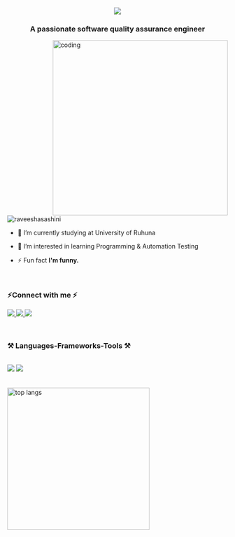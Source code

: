 <h1 align="center">
    <img src="https://readme-typing-svg.herokuapp.com/?font=Righteous&size=35&center=true&vCenter=true&width=500&height=70&duration=4000&lines=Hi+There!+👋;+I'm+Raveesha+Sashini!;" />
</h1>
<h3 align="center">A passionate software quality assurance engineer</h3>

<img align="right" alt="coding" width="400" src="https://media.tenor.com/S59bPkT0pqcAAAAC/programming.gif">
<p align="left"> <img src="https://komarev.com/ghpvc/?username=raveeshasashini&label=Profile%20views&color=0e75b6&style=flat" alt="raveeshasashini" /> </p>
 
- 🔭 I’m currently studying at University of Ruhuna
  
- 🌱 I’m  interested in learning  Programming & Automation Testing 
  
- ⚡ Fun fact **I'm funny.**

<br>
<h3 align="left">⚡Connect with me ⚡</h3>
<p align="left">
  <a href="https://raveeshasashini@gmail.com">
    <img src="https://img.shields.io/badge/Gmail-333333?style=for-the-badge&logo=gmail&logoColor=red" />
  </a>
  <a href="https://linkedin.com/in/raveesha sashini" target="_blank">
    <img src="https://img.shields.io/badge/LinkedIn-0077B5?style=for-the-badge&logo=linkedin&logoColor=white" target="_blank" />
  </a>
  <a href="https://www.hackerrank.com/raveeshasashini" target="_blank">
     <img src="https://img.shields.io/badge/-Hackerrank-2EC866?style=for-the-badge&logo=HackerRank&logoColor=white" target="_blank" />   </a>


</p>
<br>
<h3 align="left">⚒️ Languages-Frameworks-Tools ⚒️</h3><br>
<div align="left">
    <img src="https://skillicons.dev/icons?i=vscode,eclipse,idea,nodejs,python,javascript,express,mongodb,spring,selenium" />
    <img src="https://skillicons.dev/icons?i=react,bootstrap,mui,html,css,github,figma,docker,php,c,java,mysql,postman,npm" />
    <br>
</div>

<br>
<br>
<img width=325 align="center" src="https://github-readme-stats-salesp07.vercel.app/api/top-langs/?username=raveeshasashini&hide=HTML&langs_count=8&layout=compact&theme=react&border_radius=10&size_weight=0.5&count_weight=0.5&exclude_repo=github-readme-stats" alt="top langs" />
</div>



